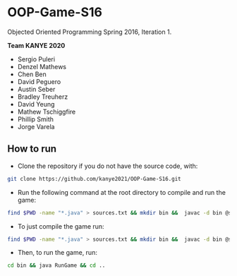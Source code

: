 # OOP-Game-S16
Objected Oriented Programming Spring 2016, Iteration 1.

**Team KANYE 2020**
- Sergio Puleri
- Denzel Mathews
- Chen Ben
- David Peguero
- Austin Seber
- Bradley Treuherz
- David Yeung
- Mathew Tschiggfire
- Phillip Smith
- Jorge Varela


## How to run
- Clone the repository if you do not have the source code, with:
```bash
git clone https://github.com/kanye2021/OOP-Game-S16.git
```
- Run the following command at the root directory to compile and run the game:   
```bash
find $PWD -name "*.java" > sources.txt && mkdir bin &&  javac -d bin @sources.txt && cp -R src bin/ && cd bin && java RunGame && cd .. && rm -rf bin
```
- To just compile the game run:
```bash
find $PWD -name "*.java" > sources.txt && mkdir bin &&  javac -d bin @sources.txt && cp -R src bin/
```
- Then, to run the game, run:
```bash
cd bin && java RunGame && cd ..
```
